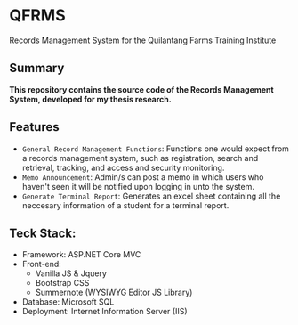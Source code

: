 # QFRMS
 Records Management System for the Quilantang Farms Training Institute

## Summary
**This repository contains the source code of the Records Management System, developed for my thesis research.**

## Features
- `General Record Management Functions`: Functions one would expect from a records management system, such as registration, search and retrieval, tracking, and access and security monitoring.
- `Memo Announcement`: Admin/s can post a memo in which users who haven't seen it will be notified upon logging in unto the system.
- `Generate Terminal Report`: Generates an excel sheet containing all the neccesary information of a student for a terminal report.

## Teck Stack:
- Framework: ASP.NET Core MVC
- Front-end:
  - Vanilla JS & Jquery
  - Bootstrap CSS
  - Summernote (WYSIWYG Editor JS Library)
- Database: Microsoft SQL
- Deployment: Internet Information Server (IIS)
